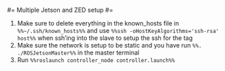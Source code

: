 #= Multiple Jetson and ZED setup #=

  1. Make sure to delete everything in the known_hosts file in `%%~/.ssh/known_hosts%%` and use `%%ssh -oHostKeyAlgorithms='ssh-rsa' host%%` when ssh’ing into the slave to setup the ssh for the <html><machine></html> tag
  1. Make sure the network is setup to be static and you have run `%%. ./ROSJetsonMaster%%` in the master terminal
  1. Run `%%roslaunch controller_node controller.launch%%`
